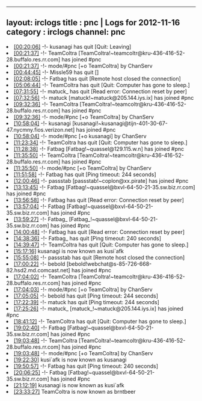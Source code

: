 
---
layout: irclogs
title : pnc | Logs for 2012-11-16
category : irclogs
channel: pnc
---
<li class="logitem"><a href="#00:20:06" name="00:20:06" class="time">[00:20:06]</a> -!- <span class="quit">kusanagi</span> has quit [Quit: Leaving] </li>
<li class="logitem"><a href="#00:21:37" name="00:21:37" class="time">[00:21:37]</a> -!- <span class="join">TeamColtra</span> [TeamColtra!~teamcoltr@kru-436-416-52-28.buffalo.res.rr.com] has joined #pnc </li>
<li class="logitem"><a href="#00:21:37" name="00:21:37" class="time">[00:21:37]</a> -!- mode/<span class="mode">#pnc</span> [+o TeamColtra] by ChanServ </li>
<li class="logitem"><a href="#00:44:45" name="00:44:45" class="time">[00:44:45]</a> -!- <span class="quit">Missle59</span> has quit [] </li>
<li class="logitem"><a href="#02:08:05" name="02:08:05" class="time">[02:08:05]</a> -!- <span class="quit">Fatbag</span> has quit [Remote host closed the connection] </li>
<li class="logitem"><a href="#05:06:44" name="05:06:44" class="time">[05:06:44]</a> -!- <span class="quit">TeamColtra</span> has quit [Quit: Computer has gone to sleep.] </li>
<li class="logitem"><a href="#07:31:55" name="07:31:55" class="time">[07:31:55]</a> -!- <span class="quit">matuck_</span> has quit [Read error: Connection reset by peer] </li>
<li class="logitem"><a href="#07:32:56" name="07:32:56" class="time">[07:32:56]</a> -!- <span class="join">matuck</span> [matuck!~matuck@205.144.iys.ix] has joined #pnc </li>
<li class="logitem"><a href="#09:32:36" name="09:32:36" class="time">[09:32:36]</a> -!- <span class="join">TeamColtra</span> [TeamColtra!~teamcoltr@kru-436-416-52-28.buffalo.res.rr.com] has joined #pnc </li>
<li class="logitem"><a href="#09:32:36" name="09:32:36" class="time">[09:32:36]</a> -!- mode/<span class="mode">#pnc</span> [+o TeamColtra] by ChanServ </li>
<li class="logitem"><a href="#10:58:04" name="10:58:04" class="time">[10:58:04]</a> -!- <span class="join">kusanagi</span> [kusanagi!~kusanagi@tijn-401-30-67-47.nycmny.fios.verizon.net] has joined #pnc </li>
<li class="logitem"><a href="#10:58:04" name="10:58:04" class="time">[10:58:04]</a> -!- mode/<span class="mode">#pnc</span> [+o kusanagi] by ChanServ </li>
<li class="logitem"><a href="#11:23:34" name="11:23:34" class="time">[11:23:34]</a> -!- <span class="quit">TeamColtra</span> has quit [Quit: Computer has gone to sleep.] </li>
<li class="logitem"><a href="#11:28:38" name="11:28:38" class="time">[11:28:38]</a> -!- <span class="join">Fatbag</span> [Fatbag!~quassel@129.115.w.n] has joined #pnc </li>
<li class="logitem"><a href="#11:35:50" name="11:35:50" class="time">[11:35:50]</a> -!- <span class="join">TeamColtra</span> [TeamColtra!~teamcoltr@kru-436-416-52-28.buffalo.res.rr.com] has joined #pnc </li>
<li class="logitem"><a href="#11:35:50" name="11:35:50" class="time">[11:35:50]</a> -!- mode/<span class="mode">#pnc</span> [+o TeamColtra] by ChanServ </li>
<li class="logitem"><a href="#11:51:58" name="11:51:58" class="time">[11:51:58]</a> -!- <span class="quit">Fatbag</span> has quit [Ping timeout: 244 seconds] </li>
<li class="logitem"><a href="#12:00:46" name="12:00:46" class="time">[12:00:46]</a> -!- <span class="join">passstab</span> [passstab!~coplon@xx.pirate] has joined #pnc </li>
<li class="logitem"><a href="#13:13:45" name="13:13:45" class="time">[13:13:45]</a> -!- <span class="join">Fatbag</span> [Fatbag!~quassel@bxvl-64-50-21-35.sw.biz.rr.com] has joined #pnc </li>
<li class="logitem"><a href="#13:56:58" name="13:56:58" class="time">[13:56:58]</a> -!- <span class="quit">Fatbag</span> has quit [Read error: Connection reset by peer] </li>
<li class="logitem"><a href="#13:57:04" name="13:57:04" class="time">[13:57:04]</a> -!- <span class="join">Fatbag</span> [Fatbag!~quassel@bxvl-64-50-21-35.sw.biz.rr.com] has joined #pnc </li>
<li class="logitem"><a href="#13:59:27" name="13:59:27" class="time">[13:59:27]</a> -!- <span class="join">Fatbag_</span> [Fatbag_!~quassel@bxvl-64-50-21-35.sw.biz.rr.com] has joined #pnc </li>
<li class="logitem"><a href="#14:00:48" name="14:00:48" class="time">[14:00:48]</a> -!- <span class="quit">Fatbag</span> has quit [Read error: Connection reset by peer] </li>
<li class="logitem"><a href="#14:38:36" name="14:38:36" class="time">[14:38:36]</a> -!- <span class="quit">Fatbag_</span> has quit [Ping timeout: 240 seconds] </li>
<li class="logitem"><a href="#14:39:47" name="14:39:47" class="time">[14:39:47]</a> -!- <span class="quit">TeamColtra</span> has quit [Quit: Computer has gone to sleep.] </li>
<li class="logitem"><a href="#15:17:16" name="15:17:16" class="time">[15:17:16]</a> <span class="nick">kusanagi</span> is now known as <span class="nick">kusi`afk</span> </li>
<li class="logitem"><a href="#15:55:08" name="15:55:08" class="time">[15:55:08]</a> -!- <span class="quit">passstab</span> has quit [Remote host closed the connection] </li>
<li class="logitem"><a href="#17:00:22" name="17:00:22" class="time">[17:00:22]</a> -!- <span class="join">bebold</span> [bebold!webchat@s-85-726-668-82.hsd2.md.comcast.net] has joined #pnc </li>
<li class="logitem"><a href="#17:04:02" name="17:04:02" class="time">[17:04:02]</a> -!- <span class="join">TeamColtra</span> [TeamColtra!~teamcoltr@kru-436-416-52-28.buffalo.res.rr.com] has joined #pnc </li>
<li class="logitem"><a href="#17:04:03" name="17:04:03" class="time">[17:04:03]</a> -!- mode/<span class="mode">#pnc</span> [+o TeamColtra] by ChanServ </li>
<li class="logitem"><a href="#17:05:05" name="17:05:05" class="time">[17:05:05]</a> -!- <span class="quit">bebold</span> has quit [Ping timeout: 244 seconds] </li>
<li class="logitem"><a href="#17:22:39" name="17:22:39" class="time">[17:22:39]</a> -!- <span class="quit">matuck</span> has quit [Ping timeout: 244 seconds] </li>
<li class="logitem"><a href="#17:25:26" name="17:25:26" class="time">[17:25:26]</a> -!- <span class="join">matuck_</span> [matuck_!~matuck@205.144.iys.ix] has joined #pnc </li>
<li class="logitem"><a href="#18:41:12" name="18:41:12" class="time">[18:41:12]</a> -!- <span class="quit">TeamColtra</span> has quit [Quit: Computer has gone to sleep.] </li>
<li class="logitem"><a href="#19:02:40" name="19:02:40" class="time">[19:02:40]</a> -!- <span class="join">Fatbag</span> [Fatbag!~quassel@bxvl-64-50-21-35.sw.biz.rr.com] has joined #pnc </li>
<li class="logitem"><a href="#19:03:48" name="19:03:48" class="time">[19:03:48]</a> -!- <span class="join">TeamColtra</span> [TeamColtra!~teamcoltr@kru-436-416-52-28.buffalo.res.rr.com] has joined #pnc </li>
<li class="logitem"><a href="#19:03:48" name="19:03:48" class="time">[19:03:48]</a> -!- mode/<span class="mode">#pnc</span> [+o TeamColtra] by ChanServ </li>
<li class="logitem"><a href="#19:22:30" name="19:22:30" class="time">[19:22:30]</a> <span class="nick">kusi`afk</span> is now known as <span class="nick">kusanagi</span> </li>
<li class="logitem"><a href="#19:50:57" name="19:50:57" class="time">[19:50:57]</a> -!- <span class="quit">Fatbag</span> has quit [Ping timeout: 240 seconds] </li>
<li class="logitem"><a href="#20:06:25" name="20:06:25" class="time">[20:06:25]</a> -!- <span class="join">Fatbag</span> [Fatbag!~quassel@bxvl-64-50-21-35.sw.biz.rr.com] has joined #pnc </li>
<li class="logitem"><a href="#21:12:19" name="21:12:19" class="time">[21:12:19]</a> <span class="nick">kusanagi</span> is now known as <span class="nick">kusi`afk</span> </li>
<li class="logitem"><a href="#23:33:27" name="23:33:27" class="time">[23:33:27]</a> <span class="nick">TeamColtra</span> is now known as <span class="nick">brntbeer</span> </li>


